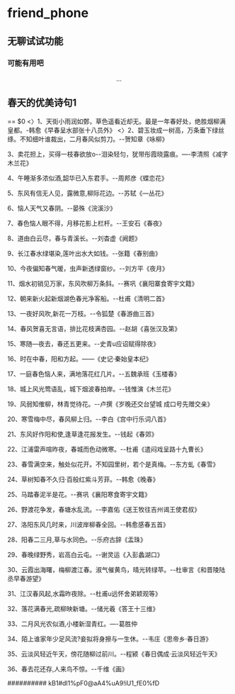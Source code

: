 # friend_phone
## 无聊试试功能
### 可能有用吧
<p style="text-align: center ; ">...</ p><h2>春天的优美诗句1</h2> == $0
<〉1、天街小雨润如鄄，草色遥看近却无。最是一年春好处，绝胜烟柳满皇都。-韩愈《早春呈水部张十八员外》</ p>
<〉2、碧玉妆成一树高，万条垂下绿丝绦。不知细叶谁裁出，二月春风似剪刀。--贺知章《咏柳》</ p><p>3、卖花担上，买得一枝春欲放o--泪染轻匀，犹带彤霞晓露痕。—-李清照《减字木兰花》</p><p>4、午睡渐多浓似酒,韶华已入东君手。--周邦彦《蝶恋花》</ p>
<p>5、东风有信无人见，露微意,柳际花边。--苏轼《—丛花》</ p><p> 6、恼人天气又春阴。--晏殊《浣溪沙》</ p>
<p>7、春色恼人眼不得，月移花影上栏杆。--王安石《春夜》</ p><p> 8、道由白云尽，春与青溪长。--刘杳虚《阙题》</ p>
<p>9、长江春水绿堪染,莲叶出水大如钱。--张籍《春别曲》</ p><p> 10、今夜偏知春气暖，虫声新透绿窗纱。--刘方平《夜月》</P>
<P>11、烟水初销见万家，东风吹柳万条斜。--赛巩《襄阳寨食寄宇文籍》</p><p> 12、朝来新火起新烟湖色春光净客船。--杜甫《清明二首》</p>
<p>13、一夜好风吹,新花一万枝。--令狐楚《春游曲三首》</p>
<P> 14、春风贺喜无言语，排比花枝满杏园。--赵胡《喜张汉及第》</p><p>15、寒随—夜去，春还五更来。--史青u应诏赋得除夜》</p>
<p> 16、时在中春，阳和方起。——《史记·秦始皇本纪》</p>
<p>17、一庭春色恼人来，满地落花红几片。--五魏承班《玉楼春》</p><p>18、城上风光莺语乱，城下烟波春拍岸。--钱惟演《木兰花》</p>
<p> 19、风弱知傕柳，林青觉待花。--卢撰《岁晚还交台望城 成口号先赠交亲》</p><p> 20、寒雪梅中尽，春风柳上归。--李白《宫中行乐词八首》</P>
<p> 21、东风好作阳和使,逢草逢花报发生。--钱起《春郊》</p>
<p>22、江浦雷声喧昨夜，春城而色动微寒。--杜甫《遣闷戏呈路十九曹长》</p><p> 23、春雪满空来，触处似花开。不知园里树，若个是真梅。--东方虬《春雪》</p><p> 24、草树知春不久归·百般红紫斗芳菲。--韩愈《晚春》</p>
<p>25、马踏春泥半是花。--赛巩《襄阳寒食寄宇文籍》</p>
<p> 26、野渡花争发，春塘水乱流。--李嘉佑《送王牧往吉州谒王使君叔》</p><p> 27、洛阳东风几时来，川波岸柳春全回。--韩愈感春五首》</p>
<p> 28、阳春二三月,草与水同色。--乐府古辞《盂珠》</p>
<p> 29、春晚绿野秀，岩高白云屯。--谢灵运《入彭蠡湖口》</p>
<p>30、云霞出海曙，梅柳渡江春。淑气催黄鸟，晴光转绿苹。--杜审言《和晋陵陆丞早春游望》</p><p> 31、江汉春风起,水霜昨夜除。--杜甫u远怀舍弟颖观等》</p>
<p> 32、落花满春光,疏柳映新塘。--储光羲《答王十三维》</P><p> 33、二月风光农似酒,小楼新湿青红。―-葛胜仲</p>
<p> 34、陌上谁家年少足风流?妾拟将身擦与一生休。--韦庄《思帝乡·春日游》</p><p> 35、云淡风轻近午天，傍花随柳过前川。--程颍《春日偶成·云淡风轻近午天》</p><p> 36、春去花还存,人来鸟不惊。--千维《画》</ p>


########## kB1#dI1%pF0@aA4%uA9!iU1_fE0%fD
